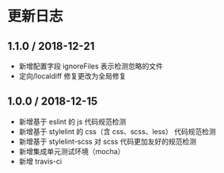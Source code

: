 # 更新日志

## 1.1.0 / 2018-12-21

- 新增配置字段 ignoreFiles 表示检测忽略的文件
- 定向/localdiff 修复更改为全局修复

## 1.0.0 / 2018-12-15

- 新增基于 eslint 的 js 代码规范检测
- 新增基于 stylelint 的 css（含 css、scss、less） 代码规范检测
- 新增基于 stylelint-scss 对 scss 代码更加友好的规范检测
- 新增集成单元测试环境（mocha）
- 新增 travis-ci

